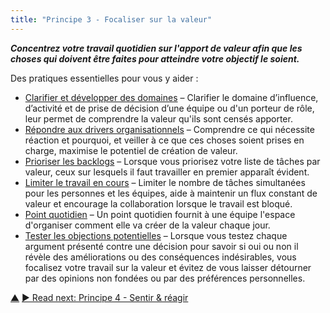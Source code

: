 ```yaml
---
title: "Principe 3 - Focaliser sur la valeur"
---
```




**_Concentrez votre travail quotidien sur l'apport de valeur afin que les choses qui doivent être faites pour atteindre votre objectif le soient._**

Des pratiques essentielles pour vous y aider :

-   [Clarifier et développer des domaines](clarify-and-develop-domains.html.html) – Clarifier le domaine d’influence, d’activité et de prise de décision d’une équipe ou d'un porteur de rôle, leur permet de comprendre la valeur qu'ils sont censés apporter.
-   [Répondre aux drivers organisationnels](respond-to-organizational-drivers.html.html) – Comprendre ce qui nécessite réaction et pourquoi, et veiller à ce que ces choses soient prises en charge, maximise le potentiel de création de valeur.
-   [Prioriser les backlogs](prioritize-backlogs.html.html) – Lorsque vous priorisez votre liste de tâches par valeur,  ceux sur lesquels il faut travailler en premier apparaît évident.
-   [Limiter le travail en cours](limit-work-in-progress.html.html) – Limiter le nombre de tâches simultanées pour les personnes et les équipes, aide à maintenir un flux constant de valeur et encourage la collaboration lorsque le travail est bloqué.
-   [Point quotidien](daily-standup.html.html) – Un point quotidien fournit à une équipe l'espace d'organiser comment elle va créer de la valeur chaque jour.
-   [Tester les objections potentielles](test-arguments-qualify-as-objections.html.html) – Lorsque vous testez chaque argument présenté contre une décision pour savoir si oui ou non il révèle des améliorations ou des conséquences indésirables, vous focalisez votre travail sur la valeur et évitez de vous laisser détourner par des opinions non fondées ou par des préférences personnelles.


<div class="bottom-nav">
<a href="navigation.html" title="Up: Trois principes pour naviguer">▲</a> <a href="sense-respond.html" title="">▶ Read next: Principe 4 - Sentir &amp; réagir</a>
</div>


<script type="text/javascript">
Mousetrap.bind('g n', function() {
    window.location.href = 'sense-respond.html';
    return false;
});
</script>

